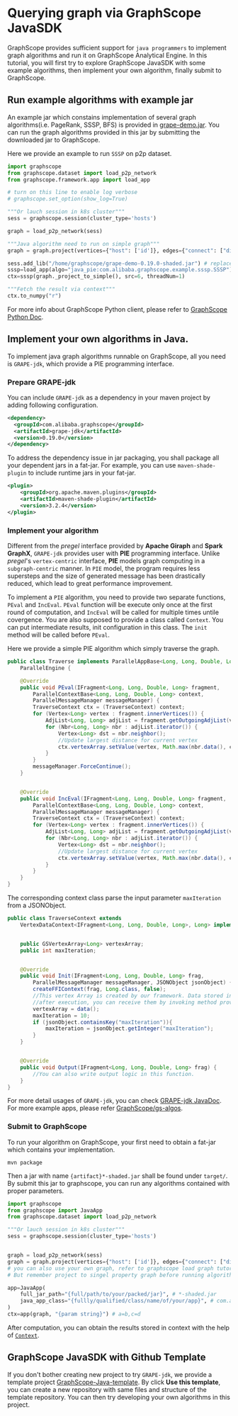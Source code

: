 # Querying graph via GraphScope JavaSDK

GraphScope provides sufficient support for ``java programmers`` to implement graph algorithms and run it on GraphScope Analytical Engine.
In this tutorial, you will first try to explore GraphScope JavaSDK with some example algorithms, then implement your own algorithm, finally submit to GraphScope.

## Run example algorithms with example jar

An example jar which constains implementation of several graph algorithms(i.e. PageRank, SSSP, BFS) is provided in 
[grape-demo.jar](https://graphscope.oss-cn-beijing.aliyuncs.com/jar/grape-demo-0.19.0-shaded.jar). You can run the graph algorithms provided in this jar by submitting the downloaded jar to GraphScope.

Here we provide an example to run `SSSP` on p2p dataset.

```python
import graphscope
from graphscope.dataset import load_p2p_network
from graphscope.framework.app import load_app

# turn on this line to enable log verbose
# graphscope.set_option(show_log=True) 

"""Or lauch session in k8s cluster"""
sess = graphscope.session(cluster_type='hosts') 

graph = load_p2p_network(sess)    

"""Java algorithm need to run on simple graph"""
graph = graph.project(vertices={"host": ['id']}, edges={"connect": ["dist"]})

sess.add_lib("/home/graphscope/grape-demo-0.19.0-shaded.jar") # replace path to grape-demo.jar
sssp=load_app(algo="java_pie:com.alibaba.graphscope.example.sssp.SSSP")
ctx=sssp(graph._project_to_simple(), src=6, threadNum=1)

"""Fetch the result via context"""
ctx.to_numpy("r")
```

For more info about GraphScope Python client, please refer to [GraphScope Python Doc](https://graphscope.io/docs/latest/reference/python_index.html). 

## Implement your own algorithms in Java.

To implement java graph algorithms runnable on GraphScope, all you need is `GRAPE-jdk`, which provide a PIE programming interface.

### Prepare **GRAPE-jdk**

You can include `GRAPE-jdk` as a dependency in your maven project by adding following configuration.

```xml
<dependency>
  <groupId>com.alibaba.graphscope</groupId>
  <artifactId>grape-jdk</artifactId>
  <version>0.19.0</version>
</dependency>
```

To address the dependency issue in jar packaging, you shall package all your 
dependent jars in a fat-jar. For example, you can use `maven-shade-plugin` to
include runtime jars in your fat-jar.

```xml
<plugin>
    <groupId>org.apache.maven.plugins</groupId>
    <artifactId>maven-shade-plugin</artifactId>
    <version>3.2.4</version>
</plugin>
```

### Implement your algorithm

Different from the *pregel* interface provided by **Apache Giraph** and **Spark GraphX**, `GRAPE-jdk` provides user with **PIE** programming interface. Unlike *pregel*'s ``vertex-centric`` interface, **PIE** 
models graph computing in a ``subgraph-centric`` manner. 
In `PIE` model, the program requires less supersteps and the size of generated message has been drastically reduced, which lead to great performance improvement.

To implement a `PIE` algorithm, you need to provide two separate functions, `PEval` and `IncEval`. `PEval` function will be execute only once at the first round of computation, and `IncEval` will be called for multiple times untile covergence. You are also supposed to provide a class called `Context`. You can put intermediate
results, init configuration in this class. The `init` method will be called before
`PEval`.

Here we provide a simple PIE algorithm which simply traverse the graph.

```java
public class Traverse implements ParallelAppBase<Long, Long, Double, Long, TraverseContext>,
    ParallelEngine {

    @Override
    public void PEval(IFragment<Long, Long, Double, Long> fragment,
        ParallelContextBase<Long, Long, Double, Long> context,
        ParallelMessageManager messageManager) {
        TraverseContext ctx = (TraverseContext) context;
        for (Vertex<Long> vertex : fragment.innerVertices()) {
            AdjList<Long, Long> adjList = fragment.getOutgoingAdjList(vertex);
            for (Nbr<Long, Long> nbr : adjList.iterator()) {
                Vertex<Long> dst = nbr.neighbor();
                //Update largest distance for current vertex
                ctx.vertexArray.setValue(vertex, Math.max(nbr.data(), ctx.vertexArray.get(vertex)));
            }
        }
        messageManager.ForceContinue();
    }


    @Override
    public void IncEval(IFragment<Long, Long, Double, Long> fragment,
        ParallelContextBase<Long, Long, Double, Long> context,
        ParallelMessageManager messageManager) {
        TraverseContext ctx = (TraverseContext) context;
        for (Vertex<Long> vertex : fragment.innerVertices()) {
            AdjList<Long, Long> adjList = fragment.getOutgoingAdjList(vertex);
            for (Nbr<Long, Long> nbr : adjList.iterator()) {
                Vertex<Long> dst = nbr.neighbor();
                //Update largest distance for current vertex
                ctx.vertexArray.setValue(vertex, Math.max(nbr.data(), ctx.vertexArray.get(vertex)));
            }
        }
    }
}
```

The corresponding context class parse the input parameter `maxIteration` from a JSONObject.
```java
public class TraverseContext extends
    VertexDataContext<IFragment<Long, Long, Double, Long>, Long> implements ParallelContextBase<Long,Long,Double,Long> {


    public GSVertexArray<Long> vertexArray;
    public int maxIteration;


    @Override
    public void Init(IFragment<Long, Long, Double, Long> frag,
        ParallelMessageManager messageManager, JSONObject jsonObject) {
        createFFIContext(frag, Long.class, false);
        //This vertex Array is created by our framework. Data stored in this array will be available
        //after execution, you can receive them by invoking method provided in Python Context.
        vertexArray = data();
        maxIteration = 10;
        if (jsonObject.containsKey("maxIteration")){
            maxIteration = jsonObject.getInteger("maxIteration");
        }
    }


    @Override
    public void Output(IFragment<Long, Long, Double, Long> frag) {
        //You can also write output logic in this function.
    }
}
```

For more detail usages of `GRAPE-jdk`, you can check [GRAPE-jdk JavaDoc](https://graphscope.io/docs/reference/gae_java/index.html). For more example apps, please refer [GraphScope/gs-algos](https://github.com/GraphScope/gs-algos).

### Submit to GraphScope 

To run your algorithm on GraphScope, your first need to obtain a fat-jar which contains your implementation.

```
mvn package
```

Then a jar with name `{artifact}*-shaded.jar` shall be found under `target/`. 
By submit this jar to graphscope, you can run any algorithms contained with proper
parameters.

```python
import graphscope
from graphscope import JavaApp
from graphscope.dataset import load_p2p_network

"""Or lauch session in k8s cluster"""
sess = graphscope.session(cluster_type='hosts')


graph = load_p2p_network(sess)
graph = graph.project(vertices={"host": ['id']}, edges={"connect": ["dist"]})
# you can also use your own graph, refer to graphscope load graph tutorial.
# But remember project to singel property graph before running algorithms.

app=JavaApp(
    full_jar_path="{full/path/to/your/packed/jar}", # *-shaded.jar
    java_app_class="{fullly/qualified/class/name/of/your/app}", # com.a.b.c
)
ctx=app(graph, "{param string}") # a=b,c=d
```

After computation, you can obtain the results stored in context with the help of [`Context`](https://graphscope.io/docs/reference/context.html#context).

## GraphScope JavaSDK with Github Template

If you don't bother creating new project to try `GRAPE-jdk`, we provide a template project [GraphScope-Java-template](https://github.com/zhanglei1949/GraphScope-Java-template). By click **Use this template**, you can create a new repository with same files and structure of the template repository. You can then try developing your own algorithms in this project.